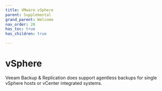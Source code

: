 ```yaml
---
title: VMware vSphere
parent: Supplemental
grand_parent: Welcome
nav_order: 20
has_toc: true
has_children: true

---
```

# vSphere
Veeam Backup & Replication does support agentless backups for single vSphere hosts or vCenter
integrated systems.
